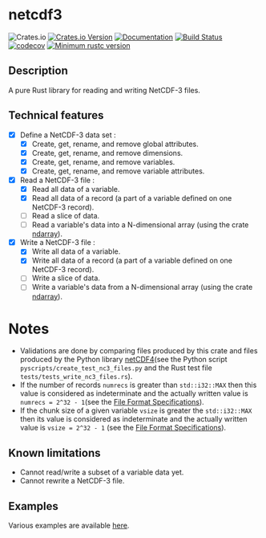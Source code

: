 # netcdf3

![Crates.io](https://img.shields.io/crates/l/netcdf3)
[![Crates.io Version](https://img.shields.io/crates/v/netcdf3.svg)](https://crates.io/crates/netcdf3)
[![Documentation](https://docs.rs/netcdf3/badge.svg)](https://docs.rs/netcdf3)
[![Build Status](https://travis-ci.com/julienbt/netcdf3.svg?branch=main)](https://app.travis-ci.com/github/julienbt/netcdf3)
[![codecov](https://codecov.io/gh/julienbt/netcdf3/branch/main/graph/badge.svg?token=XTHF1A50ZG)](https://codecov.io/gh/julienbt/netcdf3)
[![Minimum rustc version](https://img.shields.io/badge/rustc-1.51.0+-lightgray.svg)](#rust-version-requirements)

## Description

A pure Rust library for reading and writing NetCDF-3 files.

## Technical features

- [X] Define a NetCDF-3 data set :
    - [X] Create, get, rename, and remove global attributes.
    - [X] Create, get, rename, and remove dimensions.
    - [X] Create, get, rename, and remove variables.
    - [X] Create, get, rename, and remove variable attributes.
- [X] Read a NetCDF-3 file :
    - [X] Read all data of a variable.
    - [X] Read all data of a record (a part of a variable defined on one NetCDF-3 record).
    - [ ] Read a slice of data.
    - [ ] Read a variable's data into a N-dimensional array (using the crate [ndarray](https://github.com/rust-ndarray/ndarray)).
- [X] Write a NetCDF-3 file :
    - [X] Write all data of a variable.
    - [X] Write all data of a record (a part of a variable defined on one NetCDF-3 record).
    - [ ] Write a slice of data.
    - [ ] Write a variable's data from a N-dimensional array (using the crate [ndarray](https://github.com/rust-ndarray/ndarray)).

# Notes

- Validations are done by comparing files produced by this crate and files produced by the Python library [netCDF4](https://github.com/Unidata/netcdf4-python)(see the Python script `pyscripts/create_test_nc3_files.py` and the Rust test file `tests/tests_write_nc3_files.rs`).
- If the number of records `numrecs` is greater than `std::i32::MAX` then this value is considered as indeterminate and the actually written value is `numrecs = 2^32 - 1`(see the [File Format Specifications][File_Format_Specs]).
- If the chunk size of a given variable `vsize` is greater the `std::i32::MAX` then its value is considered as indeterminate and the actually written value is `vsize = 2^32 - 1` (see the [File Format Specifications][File_Format_Specs]).

## Known limitations

- Cannot read/write a subset of a variable data yet.
- Cannot rewrite a NetCDF-3 file.

## Examples

Various examples are available [here](https://docs.rs/netcdf3).

[File_Format_Specs]: https://www.unidata.ucar.edu/software/netcdf/docs/file_format_specifications.html
